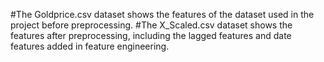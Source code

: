 #The Goldprice.csv dataset shows the features of the dataset used in the project before preprocessing.
#The X_Scaled.csv dataset shows the features after preprocessing, including the lagged features and date features added in feature engineering.

